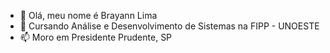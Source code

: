 - 👋 Olá, meu nome é Brayann Lima
- 🌱 Cursando Análise e Desenvolvimento de Sistemas na FIPP - UNOESTE
- 📫 Moro em Presidente Prudente, SP

<!---
BrayannDEV/BrayannDEV is a ✨ special ✨ repository because its `README.md` (this file) appears on your GitHub profile.
You can click the Preview link to take a look at your changes.
--->
